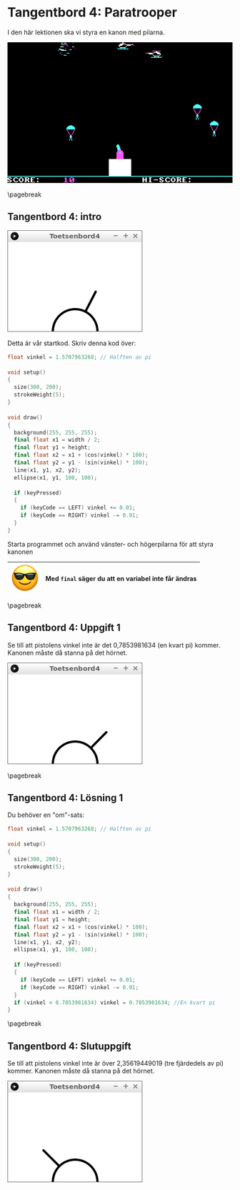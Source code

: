 # Tangentbord 4: Paratrooper

I den här lektionen ska vi styra en kanon med pilarna.

![Paratrooper](Paratrooper.png)

\pagebreak

## Tangentbord 4: intro

![Intro](tangentbord_4_intro.png)

Detta är vår startkod. Skriv denna kod över:

```c++
float vinkel = 1.5707963268; // Halften av pi

void setup()
{
  size(300, 200);  
  strokeWeight(5);
}

void draw()
{
  background(255, 255, 255);
  final float x1 = width / 2;
  final float y1 = height;
  final float x2 = x1 + (cos(vinkel) * 100);
  final float y2 = y1 - (sin(vinkel) * 100);  
  line(x1, y1, x2, y2);
  ellipse(x1, y1, 100, 100);
  
  if (keyPressed)
  {
    if (keyCode == LEFT) vinkel += 0.01;
    if (keyCode == RIGHT) vinkel -= 0.01;
  }
}
```

Starta programmet och använd vänster- och högerpilarna för att styra kanonen

![Solglasögon](EmojiSunglasses.png) | Med `final` säger du att en variabel inte får ändras
:-----------------:|:-----------------------------:

\pagebreak

## Tangentbord 4: Uppgift 1

Se till att pistolens vinkel inte är det
0,7853981634 (en kvart pi) kommer.
Kanonen måste då stanna på det hörnet.

![Uppgift 1](tangentbord_4_1.png)

\pagebreak

## Tangentbord 4: Lösning 1

Du behöver en "om"-sats:

```c++
float vinkel = 1.5707963268; // Halften av pi

void setup()
{
  size(300, 200);  
  strokeWeight(5);
}

void draw()
{
  background(255, 255, 255);
  final float x1 = width / 2;
  final float y1 = height;
  final float x2 = x1 + (cos(vinkel) * 100);
  final float y2 = y1 - (sin(vinkel) * 100);  
  line(x1, y1, x2, y2);
  ellipse(x1, y1, 100, 100);
  
  if (keyPressed)
  {
    if (keyCode == LEFT) vinkel += 0.01;
    if (keyCode == RIGHT) vinkel -= 0.01;
  }
  if (vinkel < 0.7853981634) vinkel = 0.7853981634; //En kvart pi
}
```

\pagebreak

## Tangentbord 4: Slutuppgift

Se till att pistolens vinkel inte är över
2,35619449019 (tre fjärdedels av pi) kommer.
Kanonen måste då stanna på det hörnet.

![Tangentbord 4: Slutuppgift](tangentbord_4_slutuppgift.png)
